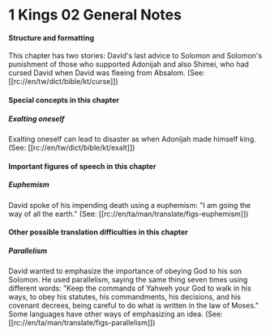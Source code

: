 # 1 Kings 02 General Notes

#### Structure and formatting

This chapter has two stories: David's last advice to Solomon and Solomon's punishment of those who supported Adonijah and also Shimei, who had cursed David when David was fleeing from Absalom. (See: [[rc://en/tw/dict/bible/kt/curse]])

#### Special concepts in this chapter

##### Exalting oneself
Exalting oneself can lead to disaster as when Adonijah made himself king. (See: [[rc://en/tw/dict/bible/kt/exalt]])

#### Important figures of speech in this chapter

##### Euphemism
David spoke of his impending death using a euphemism: "I am going the way of all the earth." (See: [[rc://en/ta/man/translate/figs-euphemism]])

#### Other possible translation difficulties in this chapter

##### Parallelism

David wanted to emphasize the importance of obeying God to his son Solomon. He used parallelism, saying the same thing seven times using different words: "Keep the commands of Yahweh your God to walk in his ways, to obey his statutes, his commandments, his decisions, and his covenant decrees, being careful to do what is written in the law of Moses." Some languages have other ways of emphasizing an idea. (See: [[rc://en/ta/man/translate/figs-parallelism]])
